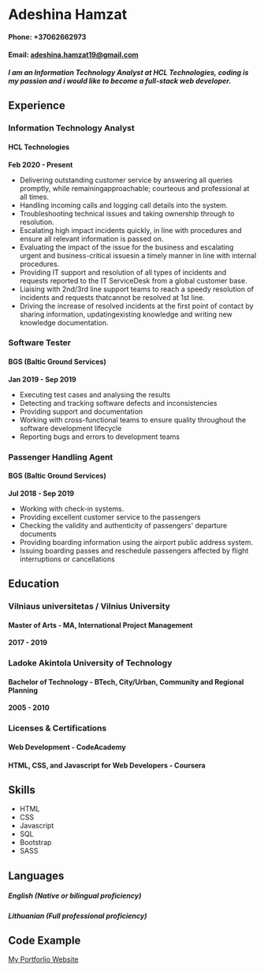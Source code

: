 # **Adeshina Hamzat**
#### **Phone:**  +37062662973
#### **Email:**  adeshina.hamzat19@gmail.com

**_I am an Information Technology Analyst at HCL Technologies, coding is my passion and i would like to become a full-stack web developer._**

## Experience
### Information Technology Analyst
#### HCL Technologies
**Feb 2020 - Present**
* Delivering outstanding customer service by answering all queries promptly, while remainingapproachable; courteous and professional at all times.
* Handling incoming calls and logging call details into the system.
* Troubleshooting technical issues and taking ownership through to resolution.
* Escalating high impact incidents quickly, in line with procedures and ensure all relevant information is passed on.
* Evaluating the impact of the issue for the business and escalating urgent and business-critical issuesin a timely manner in line with internal procedures.
* Providing IT support and resolution of all types of incidents and requests reported to the IT ServiceDesk from a global customer base.
* Liaising with 2nd/3rd line support teams to reach a speedy resolution of incidents and requests thatcannot be resolved at 1st line.
* Driving the increase of resolved incidents at the first point of contact by sharing information, updatingexisting knowledge and writing new knowledge documentation.

### Software Tester
#### BGS (Baltic Ground Services)
**Jan 2019 - Sep 2019**
* Executing test cases and analysing the results
* Detecting and tracking software defects and inconsistencies
* Providing support and documentation
* Working with cross-functional teams to ensure quality throughout the software development lifecycle
* Reporting bugs and errors to development teams

### Passenger Handling Agent
#### BGS (Baltic Ground Services)
**Jul 2018 - Sep 2019**
* Working with check-in systems.
* Providing excellent customer service to the passengers
* Checking the validity and authenticity of passengers' departure documents
* Providing boarding information using the airport public address system.
* Issuing boarding passes and reschedule passengers affected by flight interruptions or cancellations

## Education

### Vilniaus universitetas / Vilnius University
#### Master of Arts - MA, International Project Management
**2017 - 2019**

### Ladoke Akintola University of Technology
#### Bachelor of Technology - BTech, City/Urban, Community and Regional Planning
**2005 - 2010**

### Licenses & Certifications

#### Web Development - CodeAcademy

#### HTML, CSS, and Javascript for Web Developers - Coursera


## Skills
* HTML
* CSS
* Javascript
* SQL
* Bootstrap
* SASS


## Languages
##### **English** (_Native or bilingual proficiency_)
##### **Lithuanian** (_Full professional proficiency_)

## Code Example
[My Portforlio Website](https://nwx9bn0su6prwrtrspzdca-on.drv.tw/Simple%20Portfolio%20New/)

